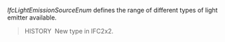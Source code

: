 ﻿_IfcLightEmissionSourceEnum_ defines the range of different types of light emitter available.

> HISTORY&nbsp; New type in IFC2x2.